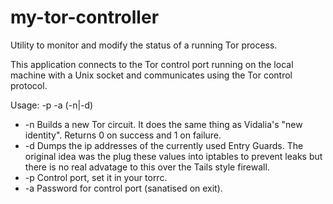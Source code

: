my-tor-controller
=================

Utility to monitor and modify the status of a running Tor process.

This application connects to the Tor control port running on the local machine with a Unix socket and communicates using the Tor control protocol.

Usage: -p <port> -a <password> (-n|-d)

* -n Builds a new Tor circuit. It does the same thing as Vidalia's "new identity". Returns 0 on success and 1 on failure.
* -d Dumps the ip addresses of the currently used Entry Guards. The original idea was the plug these values into iptables to prevent leaks but there is no real advatage to this over the Tails style firewall.
* -p Control port, set it in your torrc.
* -a Password for control port (sanatised on exit).
